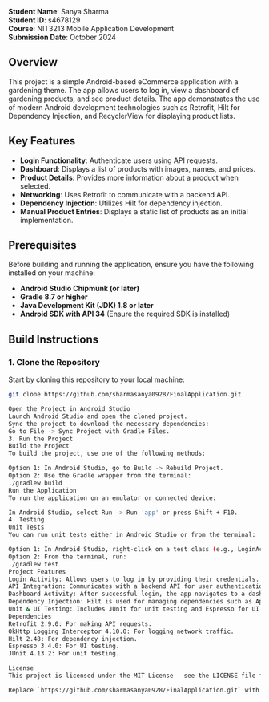 **Student Name**: Sanya Sharma  
**Student ID**: s4678129  
**Course**: NIT3213 Mobile Application Development  
**Submission Date**: October 2024

## Overview
This project is a simple Android-based eCommerce application with a gardening theme. The app allows users to log in, view a dashboard of gardening products, and see product details. The app demonstrates the use of modern Android development technologies such as Retrofit, Hilt for Dependency Injection, and RecyclerView for displaying product lists.

## Key Features
- **Login Functionality**: Authenticate users using API requests.
- **Dashboard**: Displays a list of products with images, names, and prices.
- **Product Details**: Provides more information about a product when selected.
- **Networking**: Uses Retrofit to communicate with a backend API.
- **Dependency Injection**: Utilizes Hilt for dependency injection.
- **Manual Product Entries**: Displays a static list of products as an initial implementation.
  
## Prerequisites

Before building and running the application, ensure you have the following installed on your machine:
- **Android Studio Chipmunk (or later)**
- **Gradle 8.7 or higher**
- **Java Development Kit (JDK) 1.8 or later**
- **Android SDK with API 34** (Ensure the required SDK is installed)

## Build Instructions

### 1. Clone the Repository
Start by cloning this repository to your local machine:

```bash
git clone https://github.com/sharmasanya0928/FinalApplication.git

Open the Project in Android Studio
Launch Android Studio and open the cloned project.
Sync the project to download the necessary dependencies:
Go to File -> Sync Project with Gradle Files.
3. Run the Project
Build the Project
To build the project, use one of the following methods:

Option 1: In Android Studio, go to Build -> Rebuild Project.
Option 2: Use the Gradle wrapper from the terminal:
./gradlew build
Run the Application
To run the application on an emulator or connected device:

In Android Studio, select Run -> Run 'app' or press Shift + F10.
4. Testing
Unit Tests
You can run unit tests either in Android Studio or from the terminal:

Option 1: In Android Studio, right-click on a test class (e.g., LoginActivityTest) and select Run 'Test'.
Option 2: From the terminal, run:
./gradlew test
Project Features
Login Activity: Allows users to log in by providing their credentials.
API Integration: Communicates with a backend API for user authentication via Retrofit.
Dashboard Activity: After successful login, the app navigates to a dashboard displaying user information.
Dependency Injection: Hilt is used for managing dependencies such as ApiService.
Unit & UI Testing: Includes JUnit for unit testing and Espresso for UI testing.
Dependencies
Retrofit 2.9.0: For making API requests.
OkHttp Logging Interceptor 4.10.0: For logging network traffic.
Hilt 2.48: For dependency injection.
Espresso 3.4.0: For UI testing.
JUnit 4.13.2: For unit testing.

License
This project is licensed under the MIT License - see the LICENSE file for details.

Replace `https://github.com/sharmasanya0928/FinalApplication.git` with the actual URL of your GitHub repository before submitting the project. You can also create or edit the `LICENSE` file in the repository if needed. This format is optimized for GitHub Markdown rendering.


